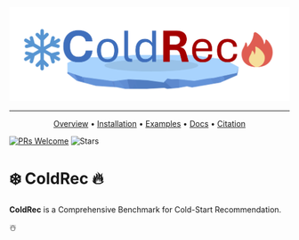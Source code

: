<div align="center">
<img src="img/coldrec_logo.png" border="0" width=600px/>
</div>

------

<p align="center">
  <a href="#opengsl">Overview</a> •
  <a href="#installation">Installation</a> •
  <a href="https://github.com/OpenGSL/OpenGSL/tree/main/examples">Examples</a> •
  <a href="https://opengsl.readthedocs.io/en/latest/index.html">Docs</a> •
  <a href="#citation">Citation</a> 
</p>

[![PRs Welcome](https://img.shields.io/badge/PRs-welcome-blue.svg)](https://github.com/YuanchenBei/Awesome-Cold-Start-Recommendation) ![Stars](https://img.shields.io/github/stars/YuanchenBei/Awesome-Cold-Start-Recommendation?color=green)



# ❄️ ColdRec 🔥
**ColdRec** is a Comprehensive Benchmark for Cold-Start Recommendation. 


☃️

